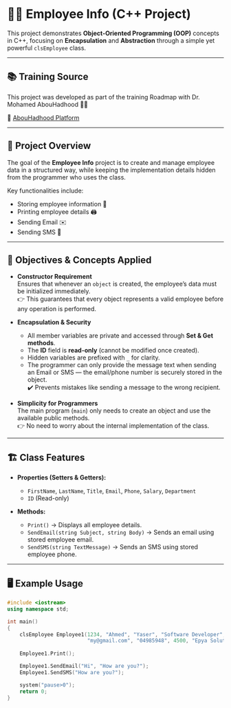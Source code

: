# 🧑‍💼 Employee Info (C++ Project)

This project demonstrates **Object-Oriented Programming (OOP)** concepts in C++, focusing on **Encapsulation** and **Abstraction** through a simple yet powerful `clsEmployee` class.

---

## 📚 Training Source

This project was developed as part of the training Roadmap with
Dr. Mohamed AbouHadhood 👨‍🏫

🔗 [AbouHadhood Platform](https://programmingadvices.com/)

---

## 📌 Project Overview
The goal of the **Employee Info** project is to create and manage employee data in a structured way, while keeping the implementation details hidden from the programmer who uses the class.

Key functionalities include:
- Storing employee information 📝  
- Printing employee details 🖨️  
- Sending Email ✉️  
- Sending SMS 📱  

---

## 🎯 Objectives & Concepts Applied

- **Constructor Requirement**  
  Ensures that whenever an `object` is created, the employee’s data must be initialized immediately.  
  👉 This guarantees that every object represents a valid employee before any operation is performed.

- **Encapsulation & Security**  
  - All member variables are private and accessed through **Set & Get methods**.  
  - The **ID** field is **read-only** (cannot be modified once created).  
  - Hidden variables are prefixed with `_` for clarity.  
  - The programmer can only provide the message text when sending an Email or SMS — the email/phone number is securely stored in the object.  
    ✔️ Prevents mistakes like sending a message to the wrong recipient.

- **Simplicity for Programmers**  
  The main program (`main`) only needs to create an object and use the available public methods.  
  👉 No need to worry about the internal implementation of the class.  

---

## 🏗️ Class Features

- **Properties (Setters & Getters):**
  - `FirstName`, `LastName`, `Title`, `Email`, `Phone`, `Salary`, `Department`
  - `ID` (Read-only)

- **Methods:**
  - `Print()` → Displays all employee details.  
  - `SendEmail(string Subject, string Body)` → Sends an email using stored employee email.  
  - `SendSMS(string TextMessage)` → Sends an SMS using stored employee phone.  

---

## 🖥️ Example Usage

```cpp
#include <iostream>
using namespace std;

int main()
{
    clsEmployee Employee1(1234, "Ahmed", "Yaser", "Software Developer",
                          "my@gmail.com", "04985948", 4500, "Epya Solutions");
    
    Employee1.Print();

    Employee1.SendEmail("Hi", "How are you?");
    Employee1.SendSMS("How are you?");

    system("pause>0");
    return 0;
}

